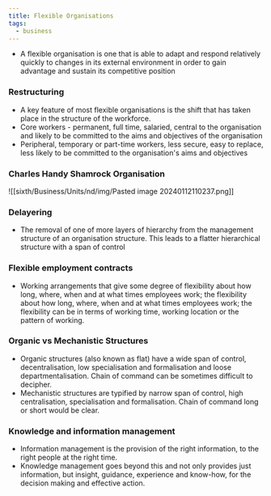 ```yaml
---
title: Flexible Organisations
tags:
  - business
---
```

- A flexible organisation is one that is able to adapt and respond relatively quickly to changes in its external environment in order to gain advantage and sustain its competitive position

### Restructuring

- A key feature of most flexible organisations is the shift that has taken place in the structure of the workforce.
- Core workers - permanent, full time, salaried, central to the organisation and likely to be committed to the aims and objectives of the organisation
- Peripheral, temporary or part-time workers, less secure, easy to replace, less likely to be committed to the organisation's aims and objectives

### Charles Handy Shamrock Organisation
![[sixth/Business/Units/nd/img/Pasted image 20240112110237.png]]


### Delayering

- The removal of one of more layers of hierarchy from the management structure of an organisation structure. This leads to a flatter hierarchical structure with a span of control

### Flexible employment contracts

- Working arrangements that give some degree of flexibility about how long, where, when and at what times employees work; the flexibility about how long, where, when and at what times employees work; the flexibility can be in terms of working time, working location or the pattern of working.

### Organic vs Mechanistic Structures

- Organic structures (also known as flat) have a wide span of control, decentralisation, low specialisation and formalisation and loose departmentalisation. Chain of command can be sometimes difficult to decipher.
- Mechanistic structures are typified by narrow span of control, high centralisation, specialisation and formalisation. Chain of command long or short would be clear.

### Knowledge and information management

- Information management is the provision of the right information, to the right people at the right time.
- Knowledge management goes beyond this and not only provides just information, but insight, guidance, experience and know-how, for the decision making and effective action.